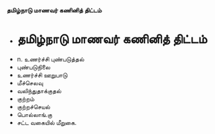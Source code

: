 **தமிழ்நாடு மாணவர் கணினித் திட்டம்**
- # தமிழ்நாடு மாணவர் கணினித் திட்டம்
- n. உணர்ச்சி புண்படுத்தல்
- புண்படுநிலை
- உணர்ச்சி ஊறுபாடு
- மீச்செலவு
- வலிந்துதாக்குதல்
- குற்றம்
- குற்றச்செயல்
- பொல்லாங்.கு
- சட்ட வகையில் மீறுகை.

